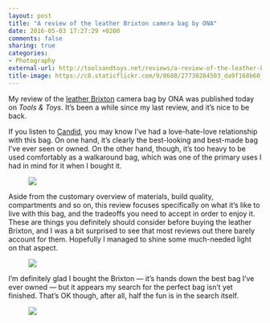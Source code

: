 ```yaml
---
layout: post
title: "A review of the leather Brixton camera bag by ONA"
date: 2016-05-03 17:27:29 +0200
comments: false
sharing: true
categories: 
- Photography
external-url: http://toolsandtoys.net/reviews/a-review-of-the-leather-brixton-by-ona/
title-image: https://c8.staticflickr.com/9/8688/27730284503_da9f168b60_o.jpg
---
```


My review of the [leather Brixton](http://amzn.to/24mYgEK) camera bag by ONA was published today on _Tools & Toys_. It’s been a while since my last review, and it’s nice to be back.

If you listen to [Candid](http://www.candid.fm/4), you may know I’ve had a love-hate-love relationship with this bag. On one hand, it’s clearly the best-looking and best-made bag I’ve ever seen or owned. On the other hand, though, it’s too heavy to be used comfortably as a walkaround bag, which was one of the primary uses I had in mind for it when I bought it.

<figure class="full-width">
<img src="https://farm8.staticflickr.com/7317/26769953356_a144044a8c_o.jpg"/>
</figure>

Aside from the customary overview of materials, build quality, compartments and so on, this review focuses specifically on what it’s like to live with this bag, and the tradeoffs you need to accept in order to enjoy it. These are things you definitely should consider before buying the leather Brixton, and I was a bit surprised to see that most reviews out there barely account for them. Hopefully I managed to shine some much-needed light on that aspect.

<figure class="full-width">
<img src="https://farm8.staticflickr.com/7767/26727703391_0de4c3b02a_o.jpg"/>
</figure>

I’m definitely glad I bought the Brixton — it’s hands down the best bag I’ve ever owned — but it appears my search for the perfect bag isn’t yet finished. That’s OK though, after all, half the fun is in the search itself.

<figure class="full-width">
<img src="https://farm8.staticflickr.com/7376/26794486865_fa1470c852_o.jpg"/>
</figure>